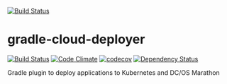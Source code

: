 [![Build Status](https://github.com/qaware/gradle-cloud-deployer/blob/master/wiki/logo.png?raw=true)](https://github.com/qaware/gradle-cloud-deployer)
# gradle-cloud-deployer 
[![Build Status](https://travis-ci.org/qaware/gradle-cloud-deployer.svg?branch=master)](https://travis-ci.org/qaware/gradle-cloud-deployer)
[![Code Climate](https://codeclimate.com/github/qaware/gradle-cloud-deployer/badges/gpa.svg)](https://codeclimate.com/github/qaware/gradle-cloud-deployer)
[![codecov](https://codecov.io/gh/qaware/gradle-cloud-deployer/branch/master/graph/badge.svg)](https://codecov.io/gh/qaware/gradle-cloud-deployer)
[![Dependency Status](https://dependencyci.com/github/qaware/gradle-cloud-deployer/badge)](https://dependencyci.com/github/qaware/gradle-cloud-deployer)

Gradle plugin to deploy applications to Kubernetes and DC/OS Marathon
